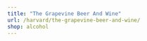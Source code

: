 ```yaml
---
title: "The Grapevine Beer And Wine"
url: /harvard/the-grapevine-beer-and-wine/
shop: alcohol
---
```

